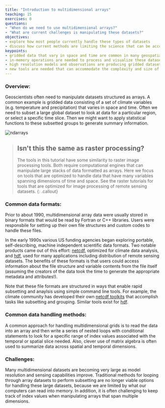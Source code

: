 ```yaml
---
title: "Introduction to multidimensional arrays"
teaching: 15
exercises: 0
questions:
- "When do we need to use multidimensional arrays?"
- "What are current challenges is manipulating these datasets?" 
objectives:
- explore how most people currently handle these types of datasets
- discuss how current methods are limiting the science that can be accomplished
keypoints:
- gridded data that vary in space and time are common in many geospatial applcations (e.g. climatology)
- in-memory operations are needed to process and visualize these datasets
- high resolution models and observations are producing gridded datasets that are too large for in-memory processes
- new tools are needed that can accommodate the complexity and size of modern multidimensional datasets
---
```

### Overview:

Geoscientists often need to manipulate datasets structured as arrays. A common example is gridded data consisting of a set of climate variables (e.g. temperature and precipitation) that varies in space and time. Often we need to subset a large global dataset to look at data for a particular region, or select a specific time slice. Then we might want to apply statistical functions to these subsetted groups to generate summary information.

![ndarrays](http://xray.readthedocs.org/en/stable/_images/dataset-diagram.png)

> ## Isn't this the same as raster processing? 
> The tools in this tutorial have some similarity to raster image processing tools.
> Both require computational engines that can manipulate large stacks of data formatted as arrays. 
> Here we focus on tools that are optimized to handle data that have many variables spanning dimensions
> of time and space. See the raster tutorials for tools that are optimized for image processing of remote sensing datasets.
{: .callout}

### Common data formats:

Prior to about 1990, multidimensional array data were usually stored in binary formats that would be read by Fortran 
or C++ libraries. Users were responsbile for setting up their own file structures and custom codes to handle these files.

In the early 1990s various US funding agencies began exploring portable, self-describing,
 machine independent scientific data formats. Two notable products came out of this effort:
[netcdf](http://www.unidata.ucar.edu/software/netcdf/docs/), optimized
for climate data analysis, and [hdf](https://www.hdfgroup.org/), used for many applications including
distribution of remote sensing datasets. The benefits of these formats is that users could access information about the 
file structure and variable contents from the file itself (assuming the creators of the data took the time to generate
the appropriate metadata and attributes!).

Note that these file formats are structured in ways that enable rapid subsetting and anaylsis using simple command line tools.
For example, the climate community has developed their own [netcdf toolkits](http://www.unidata.ucar.edu/software/netcdf/software.html) 
that accomplish tasks like subsetting and grouping. Similar tools exist for [hdf](https://support.hdfgroup.org/HDF5/Tutor/HDF5Intro.pdf). 

### Common data handling methods:

A common approach for handling multidimensional grids is to read the data into an array and then write a series of nested loops with conditional statements to look for a specific range of index values associated with the temporal or spatial slice needed. Also, clever use of matrix algebra is often used to summarize data across spatial and temporal dimensions.

### Challenges:

Many multidimensional datasets are becoming very large as model resolution and sensing capabilities improve. Traditional methods for looping through array datasets to perform subsetting are no longer viable options for handling these large datasets, because we are limited by what our computers can read into memory. In addition, it is often challenging to keep track of index values when manipulating arrays that span multiple dimensions. 

